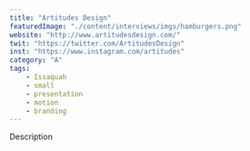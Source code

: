 ```yaml
---
title: "Artitudes Design"
featuredImage: "./content/interviews/imgs/hamburgers.png"
website: "http://www.artitudesdesign.com/"
twit: "https://twitter.com/ArtitudesDesign"
inst: "https://www.instagram.com/artitudes"
category: "A"
tags:
    - Issaquah
    - small
    - presentation
    - motion
    - branding
---
```


Description
